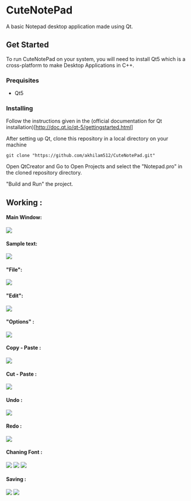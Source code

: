 # CuteNotePad
A basic Notepad desktop application made using Qt.

## Get Started 
To run CuteNotePad on your system, you will need to install Qt5 which is a cross-platform to make Desktop Applications in C++.

### Prequisites 
- Qt5

### Installing
Follow the instructions given in the (official documentation for Qt installation)[http://doc.qt.io/qt-5/gettingstarted.html]

After setting up Qt, clone this repository in a local directory on your machine

````
git clone "https://github.com/akhilam512/CuteNotePad.git"
````
Open QtCreator and Go to Open Projects and select the "Notepad.pro" in the cloned repository directory. 

"Build and Run" the project.


## Working :

#### Main Window:

<img src="/notepad_ss/mainwindow.png">

#### Sample text:

<img src="/notepad_ss/sampletxt.png">

#### "File":

<img src="/notepad_ss/File.png">

#### "Edit":

<img src="/notepad_ss/edit.png">

#### "Options" :

<img src="/notepad_ss/options.png">

#### Copy - Paste :

<img src="/notepad_ss/copy.png">

#### Cut - Paste :

<img src="/notepad_ss/cut.png">

#### Undo :

<img src = "/notepad_ss/undo.png">

#### Redo :

<img src="/notepad_ss/redo.png">

#### Chaning Font :

<img src="notepad_ss/font.png">

<img src="notepad_ss/changefont.png">

<img src="notepad_ss/changedfont.png">

#### Saving :

<img src="notepad_ss/save.png">

<img src="notepad_ss/saved.png">





